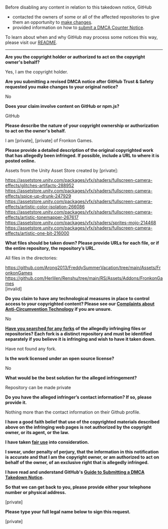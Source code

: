 Before disabling any content in relation to this takedown notice, GitHub
- contacted the owners of some or all of the affected repositories to give them an opportunity to [make changes](https://docs.github.com/en/github/site-policy/dmca-takedown-policy#a-how-does-this-actually-work).
- provided information on how to [submit a DMCA Counter Notice](https://docs.github.com/en/articles/guide-to-submitting-a-dmca-counter-notice).

To learn about when and why GitHub may process some notices this way, please visit our [README](https://github.com/github/dmca/blob/master/README.md#anatomy-of-a-takedown-notice).

---

**Are you the copyright holder or authorized to act on the copyright owner's behalf?**

Yes, I am the copyright holder.

**Are you submitting a revised DMCA notice after GitHub Trust & Safety requested you make changes to your original notice?**

No

**Does your claim involve content on GitHub or npm.js?**

GitHub

**Please describe the nature of your copyright ownership or authorization to act on the owner's behalf.**

I am [private], [private] of Fronkon Games.

**Please provide a detailed description of the original copyrighted work that has allegedly been infringed. If possible, include a URL to where it is posted online.**

Assets from the Unity Asset Store created by [private]:

https://assetstore.unity.com/packages/vfx/shaders/fullscreen-camera-effects/glitches-artifacts-288952  
https://assetstore.unity.com/packages/vfx/shaders/fullscreen-camera-effects/spice-up-drunk-247929  
https://assetstore.unity.com/packages/vfx/shaders/fullscreen-camera-effects/artistic-color-isolation-266086  
https://assetstore.unity.com/packages/vfx/shaders/fullscreen-camera-effects/artistic-tonemapper-267617  
https://assetstore.unity.com/packages/vfx/shaders/sprites-mojo-214468  
https://assetstore.unity.com/packages/vfx/shaders/fullscreen-camera-effects/artistic-one-bit-216000

**What files should be taken down? Please provide URLs for each file, or if the entire repository, the repository’s URL.**

All files in the directories:

https://github.com/Arong2013/FreddySummerVacation/tree/main/Assets/FronkonGames  
https://github.com/Herlilen/Renshu/tree/main/RS/Assets/Addons/FronkonGames  
[invalid]  

**Do you claim to have any technological measures in place to control access to your copyrighted content? Please see our <a href="https://docs.github.com/articles/guide-to-submitting-a-dmca-takedown-notice#complaints-about-anti-circumvention-technology">Complaints about Anti-Circumvention Technology</a> if you are unsure.**

No

**<a href="https://docs.github.com/articles/dmca-takedown-policy#b-what-about-forks-or-whats-a-fork">Have you searched for any forks</a> of the allegedly infringing files or repositories? Each fork is a distinct repository and must be identified separately if you believe it is infringing and wish to have it taken down.**

Have not found any fork.

**Is the work licensed under an open source license?**

No

**What would be the best solution for the alleged infringement?**

Repository can be made private

**Do you have the alleged infringer’s contact information? If so, please provide it.**

Nothing more than the contact information on their Github profile.

**I have a good faith belief that use of the copyrighted materials described above on the infringing web pages is not authorized by the copyright owner, or its agent, or the law.**

**I have taken <a href="https://www.lumendatabase.org/topics/22">fair use</a> into consideration.**

**I swear, under penalty of perjury, that the information in this notification is accurate and that I am the copyright owner, or am authorized to act on behalf of the owner, of an exclusive right that is allegedly infringed.**

**I have read and understand GitHub's <a href="https://docs.github.com/articles/guide-to-submitting-a-dmca-takedown-notice/">Guide to Submitting a DMCA Takedown Notice</a>.**

**So that we can get back to you, please provide either your telephone number or physical address.**

[private]

**Please type your full legal name below to sign this request.**

[private]

